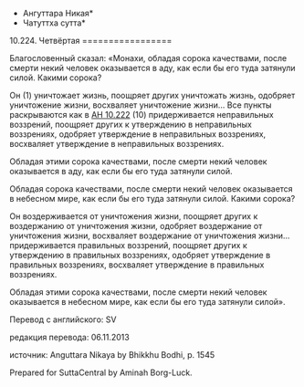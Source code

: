 * Ангуттара Никая*
* Чатуттха сутта*

10\.224\. Четвёртая
\=\=\=\=\=\=\=\=\=\=\=\=\=\=\=\=\=

Благословенный сказал: «Монахи, обладая сорока качествами, после смерти некий человек оказывается в аду, как если бы его туда затянули силой\. Какими сорока?

Он \(1\) уничтожает жизнь, поощряет других уничтожать жизнь, одобряет уничтожение жизни, восхваляет уничтожение жизни… Все пункты раскрываются как в [АН 10\.222](/an10\.222/ru/sv) \(10\) придерживается неправильных воззрений, поощряет других к утверждению в неправильных воззрениях, одобряет утверждение в неправильных воззрениях, восхваляет утверждение в неправильных воззрениях\.

Обладая этими сорока качествами, после смерти некий человек оказывается в аду, как если бы его туда затянули силой\.

Обладая сорока качествами, после смерти некий человек оказывается в небесном мире, как если бы его туда затянули силой\. Какими сорока?

Он воздерживается от уничтожения жизни, поощряет других к воздержанию от уничтожения жизни, одобряет воздержание от уничтожения жизни, восхваляет воздержание от уничтожения жизни… придерживается правильных воззрений, поощряет других к утверждению в правильных воззрениях, одобряет утверждение в правильных воззрениях, восхваляет утверждение в правильных воззрениях\.

Обладая этими сорока качествами, после смерти некий человек оказывается в небесном мире, как если бы его туда затянули силой»\.

Перевод с английского: SV

редакция перевода: 06\.11\.2013

источник: Anguttara Nikaya by Bhikkhu Bodhi, p\. 1545

Prepared for SuttaCentral by Aminah Borg\-Luck\.